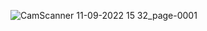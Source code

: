 ![CamScanner 11-09-2022 15 32_page-0001](https://user-images.githubusercontent.com/105565683/200936198-4c2513b2-c8ae-4547-96f8-ac08d79f7c3f.jpg)
